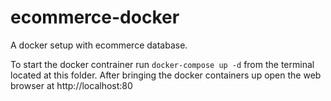 # ecommerce-docker
A docker setup with ecommerce database.

To start the docker contrainer run `docker-compose up -d` from the terminal located at this folder.
After bringing the docker containers up open the web browser at http://localhost:80
